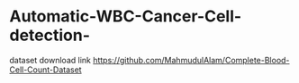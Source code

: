 # Automatic-WBC-Cancer-Cell-detection-
dataset download link
https://github.com/MahmudulAlam/Complete-Blood-Cell-Count-Dataset

